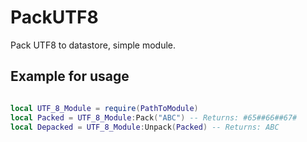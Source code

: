 # PackUTF8
Pack UTF8 to datastore, simple module.

## Example for usage

```lua

local UTF_8_Module = require(PathToModule)
local Packed = UTF_8_Module:Pack("ABC") -- Returns: #65##66##67#
local Depacked = UTF_8_Module:Unpack(Packed) -- Returns: ABC

```
